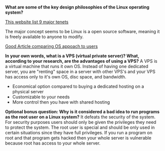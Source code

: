 **What are some of the key design philosophies of the Linux operating system?**

[This website list 9 major tenets](https://opensource.com/business/15/2/how-linux-philosophy-affects-you)

The major concept seems to be Linux is a open source software, meaning it is freely available to anyone to modify.

[Good Article comparing OS appoach to users](https://opensource.com/business/14/12/linux-philosophy)

**In your own words, what is a VPS (virtual private server)? What, according to your research, are the advantages of using a VPS?**
A VPS is a virtual machine that runs it own OS. Instead of having one dedicated server, you are "renting" space in a server with other VPS's and your VPS has access only to it's own OS, disc space, and bandwidth.
* Economical option compared to buying a dedicated hosting on a physical server
* Customizable to your needs
* More control then you have with shared hosting


**Optional bonus question: Why is it considered a bad idea to run programs as the root user on a Linux system?**
It defeats the security of the system. For security purposes users should only be given the privileges they need to protect the system. The root user is special and should be only used in certain situations since they have full privileges. If you run a program on root and that program gets hacked then your whole server is vulnerable because root has access to your whole server. 
